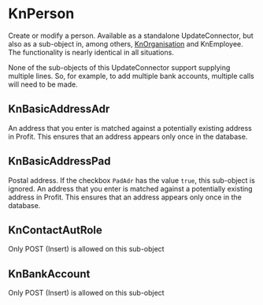 # KnPerson

Create or modify a person. Available as a standalone UpdateConnector, but also as a sub-object in, among others, [KnOrganisation](./knorganisation_post) and KnEmployee. The functionality is nearly identical in all situations.

None of the sub-objects of this UpdateConnector support supplying multiple lines. So, for example, to add multiple bank accounts, multiple calls will need to be made.

## KnBasicAddressAdr

An address that you enter is matched against a potentially existing address in Profit. This ensures that an address appears only once in the database.

## KnBasicAddressPad

Postal address. If the checkbox `PadAdr` has the value `true`, this sub-object is ignored.
An address that you enter is matched against a potentially existing address in Profit. This ensures that an address appears only once in the database.

## KnContactAutRole

Only POST (Insert) is allowed on this sub-object

## KnBankAccount

Only POST (Insert) is allowed on this sub-object
